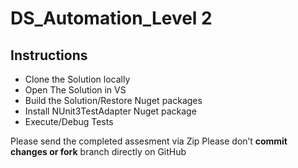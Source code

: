 # DS_Automation_Level 2


## Instructions

+ Clone the Solution locally
+ Open The Solution in VS
+ Build the Solution/Restore Nuget packages
+ Install NUnit3TestAdapter Nuget package
+ Execute/Debug Tests


Please send the completed assesment via Zip
Please don’t **commit changes or fork** branch directly on GitHub



